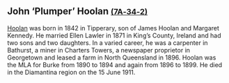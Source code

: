 
## John ‘Plumper’ Hoolan <small>[(7A‑34‑2)](https://brisbane.discovereverafter.com/profile/31837764 "Go to Memorial Information" )</small>

[Hoolan](https://adb.anu.edu.au/biography/hoolan-john-6727) was born in 1842 in Tipperary, son of James Hoolan and Margaret Kennedy. He married Ellen Lawler in 1871 in King’s County, Ireland and had two sons and two daughters. In a varied career, he was a carpenter in Bathurst, a miner in Charters Towers, a newspaper proprietor in Georgetown and leased a farm in North Queensland in 1896. Hoolan was the MLA for Burke from 1890 to 1894 and again from 1896 to 1899. He died in the Diamantina region on the 15 June 1911.
